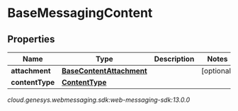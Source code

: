 # BaseMessagingContent


## Properties

| Name | Type | Description | Notes |
| ------------ | ------------- | ------------- | ------------- |
| **attachment** | [**BaseContentAttachment**](BaseContentAttachment) |  |  [optional] |
| **contentType** | [**ContentType**](ContentType) |  |  |




_cloud.genesys.webmessaging.sdk:web-messaging-sdk:13.0.0_
